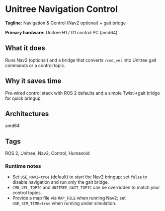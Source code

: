 # Unitree Navigation Control

**Tagline:** Navigation & Control (Nav2 optional) + gait bridge

**Primary hardware:** Unitree H1 / G1 control PC (amd64)

## What it does
Runs Nav2 (optional) and a bridge that converts `/cmd_vel` into Unitree gait commands or a control topic.

## Why it saves time
Pre‑wired control stack with ROS 2 defaults and a simple Twist→gait bridge for quick bringup.

## Architectures
amd64

## Tags
ROS 2, Unitree, Nav2, Control, Humanoid

### Runtime notes

- Set `USE_NAV2=true` (default) to start the Nav2 bringup; set `false` to disable navigation and run only the gait bridge.
- `CMD_VEL_TOPIC` and `UNITREE_GAIT_TOPIC` can be overridden to match your control topics.
- Provide a map file via `MAP_FILE` when running Nav2; set `USE_SIM_TIME=true` when running under simulation.